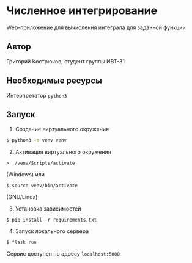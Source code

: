 # Численное интегрирование
Web-приложение для вычисления интеграла для заданной функции

## Автор
Григорий Кострюков, студент группы ИВТ-31

## Необходимые ресурсы

Интерпретатор `python3`

## Запуск

1. Создание виртуального окружения
```bash
$ python3 -m venv venv
```

2. Активация виртуального окружения
```
> ./venv/Scripts/activate
```
(Windows)
или 
```
$ source venv/bin/activate
```
(GNU/Linux)

3. Установка зависимостей
```
$ pip install -r requirements.txt
```

4. Запуск локального сервера
```
$ flask run
```

Сервис доступен по адресу `localhost:5000`